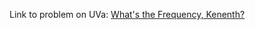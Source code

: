 Link to problem on UVa:
<a href="http://uva.onlinejudge.org/index.php?option=com_onlinejudge&Itemid=8&category=6&page=show_problem&problem=440" target="_blank">What's the Frequency, Kenenth?</a>
